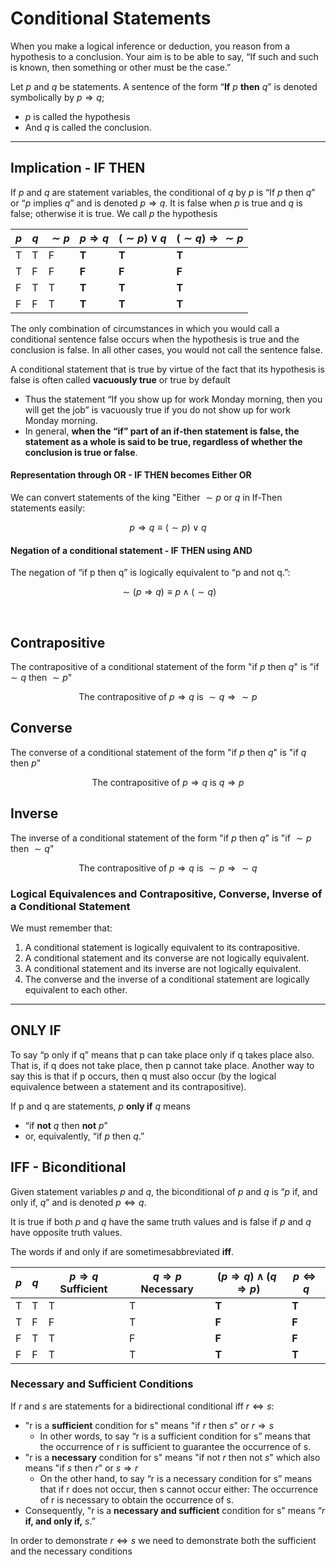 # Conditional Statements 

When you make a logical inference or deduction, you reason from a hypothesis to a conclusion. Your aim is to be able to say, “If such and such is known, then something or other must be the case.”

Let $p$ and $q$ be statements. A sentence of the form “**If** $p$ **then** $q$” is denoted symbolically by $p \Rightarrow q$;
* $p$ is called the hypothesis 
* And $q$ is called the conclusion.

---

## Implication - IF THEN
If $p$ and $q$ are statement variables, the conditional of $q$ by $p$ is “If $p$ then $q$” or
“$p$ implies $q$” and is denoted $p \Rightarrow q$. It is false when $p$ is true and $q$ is false; otherwise it is true. We call $p$ the hypothesis

| $p$ | $q$ | $\sim p$ | $p \Rightarrow q$ | $(\sim p) \vee q$ | $(\sim q) \Rightarrow \sim p$ |
|-----|-----|----------|-------------------|-------------------|-------------------------------|
| T   | T   | F        | **T**             | **T**             | **T**                         |
| T   | F   | F        | **F**             | **F**             | **F**                         |
| F   | T   | T        | **T**             | **T**             | **T**                         |
| F   | F   | T        | **T**             | **T**             | **T**                         |

The only combination of circumstances in which you would call a conditional sentence false occurs when the hypothesis is true and the conclusion is false. In all other cases, you would not call the sentence false.

A conditional statement that is true by virtue of the fact that its hypothesis is false is often called **vacuously true** or true by default
* Thus the statement “If you show up for work  Monday morning, then you will get the job” is vacuously true if you do not show up for work Monday morning. 
* In general, **when the “if” part of an if-then statement is false, the statement as a whole is said to be true, regardless of whether the conclusion is true or false**.

#### Representation through OR - IF THEN becomes Either OR
We can convert statements of the king "Either $\sim p$ or $q$ in If-Then statements easily:

```math
p \Rightarrow q \equiv (\sim p) \vee q
```

#### Negation of a conditional statement - IF THEN using AND
The negation of “if p then q” is logically equivalent to “p and not q.”: 

```math
\sim(p \Rightarrow q) \equiv p \wedge (\sim q)
```

<br>

## Contrapositive
The contrapositive of a conditional statement of the form "if $p$ then $q$" is "if $\sim q$ then $\sim p$"

```math
\text{The contrapositive of } p \Rightarrow q \text{ is } \sim q \Rightarrow \sim p
```

## Converse
The converse of a conditional statement of the form "if $p$ then $q$" is "if $q$ then $p$"

```math
\text{The contrapositive of } p \Rightarrow q \text{ is } q \Rightarrow p
```

## Inverse
The inverse of a conditional statement of the form "if $p$ then $q$" is "if $\sim p$ then $\sim q$"

```math
\text{The contrapositive of } p \Rightarrow q \text{ is } \sim p \Rightarrow \sim q
```

### Logical Equivalences and Contrapositive, Converse, Inverse of a Conditional Statement 
We must remember that:
1. A conditional statement is logically equivalent to its contrapositive.
2. A conditional statement and its converse are not logically equivalent.
3. A conditional statement and its inverse are not logically equivalent.
4. The converse and the inverse of a conditional statement are logically equivalent to each other.

---

## ONLY IF 
To say “p only if q” means that p can take place only if q takes place also. That is, if
q does not take place, then p cannot take place. Another way to say this is that if p
occurs, then q must also occur (by the logical equivalence between a statement and its
contrapositive).

If p and q are statements, $p$ **only if** $q$ means 
* “if **not** $q$ then **not** $p$”
* or, equivalently, “if $p$ then $q$.”

## IFF - Biconditional
Given statement variables $p$ and $q$, the biconditional of $p$ and $q$ is “$p$ if, and only if,
$q$” and is denoted $p \Longleftrightarrow q$. 

It is true if both $p$ and $q$ have the same truth values and is
false if $p$ and $q$ have opposite truth values. 

The words if and only if are sometimesabbreviated **iff**.

| $p$ | $q$ | $p \Rightarrow q$ Sufficient | $q \Rightarrow p$ Necessary | $(p \Rightarrow q) \wedge (q \Rightarrow p)$ | $p \Leftrightarrow q$ |
|-----|-----|------------------------------|-----------------------------|----------------------------------------------|-----------------------|
| T   | T   | T                            | T                           | **T**                                        | **T**                 |
| T   | F   | F                            | T                           | **F**                                        | **F**                 |
| F   | T   | T                            | F                           | **F**                                        | **F**                 |
| F   | F   | T                            | T                           | **T**                                        | **T**                 |

### Necessary and Sufficient Conditions
If $r$ and $s$ are statements for a bidirectional conditional iff $r \Longleftrightarrow s$:
* "r is a **sufficient** condition for s" means "if $r$ then $s$" or $r \Rightarrow s$
  * In other words, to say “r is a sufficient condition for s” means that the occurrence of r 
  is sufficient to guarantee the occurrence of s. 
* "r is a **necessary** condition for s" means "if not $r$ then not $s$" which also means "if $s$ then $r$" or $s \Rightarrow r$
  * On the other hand, to say “r is a necessary condition for s” means that if r does not occur, 
  then s cannot occur either: The occurrence of r is necessary to obtain the occurrence of s. 
* Consequently, "r is a **necessary and sufficient** condition for s" means “$r$ **if, and only if,** $s$.”

In order to demonstrate $r \Longleftrightarrow s$ we need to demonstrate both the sufficient and the necessary conditions